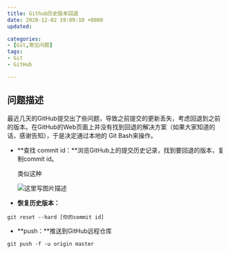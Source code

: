 ```yaml
---
title: Github历史版本回退
date: 2020-12-02 19:09:10 +0800
updated: 

categories: 
- [Git,常见问题]
tags: 
- Git
- GitHub

---
```




## 问题描述

最近几天的GitHub提交出了些问题，导致之前提交的更新丢失，考虑回退到之前的版本。在GitHub的Web页面上并没有找到回退的解决方案（如果大家知道的话，感谢告知），于是决定通过本地的 Git Bash来操作。

- **查找 commit id：**浏览GitHub上的提交历史记录，找到要回退的版本，复制commit id。

    类似这种

    ![这里写图片描述](https://s3.ax1x.com/2020/12/02/DI4MQ0.jpg)



- **恢复历史版本：**

```
git reset --hard [你的commit id] 
```

- **push：**推送到GitHub远程仓库

```
git push -f -u origin master 
```

